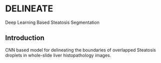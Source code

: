 # DELINEATE
Deep Learning Based Steatosis Segmentation

## Introduction
CNN based model for delineating the boundaries of overlapped Steatosis droplets in whole-slide liver histopathology images. 
